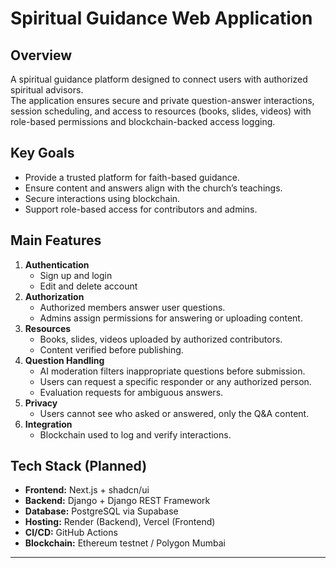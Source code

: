# Spiritual Guidance Web Application

## Overview
A spiritual guidance platform designed to connect users with authorized spiritual advisors.  
The application ensures secure and private question-answer interactions, session scheduling, and access to resources (books, slides, videos) with role-based permissions and blockchain-backed access logging.

## Key Goals
- Provide a trusted platform for faith-based guidance.
- Ensure content and answers align with the church’s teachings.
- Secure interactions using blockchain.
- Support role-based access for contributors and admins.

## Main Features
1. **Authentication**
   - Sign up and login
   - Edit and delete account
2. **Authorization**
   - Authorized members answer user questions.
   - Admins assign permissions for answering or uploading content.
3. **Resources**
   - Books, slides, videos uploaded by authorized contributors.
   - Content verified before publishing.
4. **Question Handling**
   - AI moderation filters inappropriate questions before submission.
   - Users can request a specific responder or any authorized person.
   - Evaluation requests for ambiguous answers.
5. **Privacy**
   - Users cannot see who asked or answered, only the Q&A content.
6. **Integration**
   - Blockchain used to log and verify interactions.

## Tech Stack (Planned)
- **Frontend:** Next.js + shadcn/ui
- **Backend:** Django + Django REST Framework
- **Database:** PostgreSQL via Supabase
- **Hosting:** Render (Backend), Vercel (Frontend)
- **CI/CD:** GitHub Actions
- **Blockchain:** Ethereum testnet / Polygon Mumbai

---
